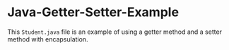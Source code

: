 # Java-Getter-Setter-Example

This ```Student.java``` file is an example of using a getter method and a setter method with encapsulation.
